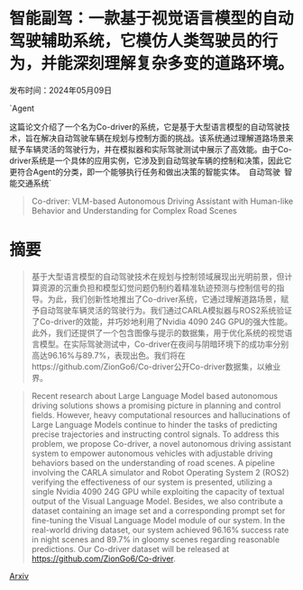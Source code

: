 # 智能副驾：一款基于视觉语言模型的自动驾驶辅助系统，它模仿人类驾驶员的行为，并能深刻理解复杂多变的道路环境。

发布时间：2024年05月09日

`Agent

这篇论文介绍了一个名为Co-driver的系统，它是基于大型语言模型的自动驾驶技术，旨在解决自动驾驶车辆在规划与控制方面的挑战。该系统通过理解道路场景来赋予车辆灵活的驾驶行为，并在模拟器和实际驾驶测试中展示了高效能。由于Co-driver系统是一个具体的应用实例，它涉及到自动驾驶车辆的控制和决策，因此它更符合Agent的分类，即一个能够执行任务和做出决策的智能实体。` `自动驾驶` `智能交通系统`

> Co-driver: VLM-based Autonomous Driving Assistant with Human-like Behavior and Understanding for Complex Road Scenes

# 摘要

> 基于大型语言模型的自动驾驶技术在规划与控制领域展现出光明前景，但计算资源的沉重负担和模型幻觉问题仍制约着精准轨迹预测与控制信号的指导。为此，我们创新性地推出了Co-driver系统，它通过理解道路场景，赋予自动驾驶车辆灵活的驾驶行为。我们通过CARLA模拟器与ROS2系统验证了Co-driver的效能，并巧妙地利用了Nvidia 4090 24G GPU的强大性能。此外，我们还提供了一个包含图像与提示的数据集，用于优化系统的视觉语言模型。在实际驾驶测试中，Co-driver在夜间与阴暗环境下的成功率分别高达96.16%与89.7%，表现出色。我们将在https://github.com/ZionGo6/Co-driver公开Co-driver数据集，以飨业界。

> Recent research about Large Language Model based autonomous driving solutions shows a promising picture in planning and control fields. However, heavy computational resources and hallucinations of Large Language Models continue to hinder the tasks of predicting precise trajectories and instructing control signals. To address this problem, we propose Co-driver, a novel autonomous driving assistant system to empower autonomous vehicles with adjustable driving behaviors based on the understanding of road scenes. A pipeline involving the CARLA simulator and Robot Operating System 2 (ROS2) verifying the effectiveness of our system is presented, utilizing a single Nvidia 4090 24G GPU while exploiting the capacity of textual output of the Visual Language Model. Besides, we also contribute a dataset containing an image set and a corresponding prompt set for fine-tuning the Visual Language Model module of our system. In the real-world driving dataset, our system achieved 96.16% success rate in night scenes and 89.7% in gloomy scenes regarding reasonable predictions. Our Co-driver dataset will be released at https://github.com/ZionGo6/Co-driver.

[Arxiv](https://arxiv.org/abs/2405.05885)
